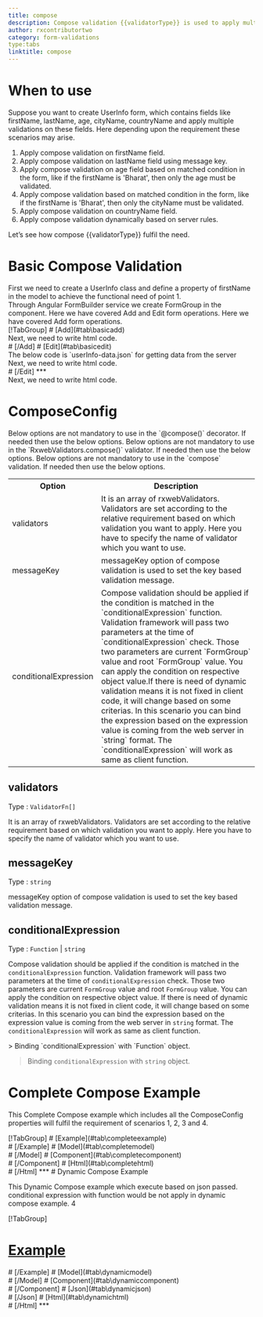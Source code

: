 ```yaml
---
title: compose
description: Compose validation {{validatorType}} is used to apply multiple validations on a particular field.
author: rxcontributortwo
category: form-validations
type:tabs
linktitle: compose
---
```

# When to use
Suppose you want to create UserInfo form, which contains fields like firstName, lastName, age, cityName, countryName and apply multiple validations on these fields. Here depending upon the requirement these scenarios may arise.

<ol class='showHideElement'>
    <li>Apply compose validation on firstName field.</li>
    <li>Apply compose validation on lastName field using message key.</li>
    <li>Apply compose validation on age field based on matched condition in the form, like if the firstName is 'Bharat', then only the age must be validated.</li>
    <li>Apply compose validation based on matched condition in the form, like if the firstName is 'Bharat', then only the cityName must be validated.</li>
     <li>Apply compose validation on countryName field.</li>
    <data-scope scope="['decorator','validator']">
    <li>Apply compose validation dynamically based on server rules.</li>
    </data-scope>
</ol>

Let’s see how compose {{validatorType}} fulfil the need.

# Basic Compose Validation
<data-scope scope="['decorator','template-driven-directives','template-driven-decorators']">
First we need to create a UserInfo class and define a property of firstName in the model to achieve the functional need of point 1.
<div component="app-code" key="compose-add-model"></div> 
</data-scope>
Through Angular FormBuilder service we create FormGroup in the component.
<data-scope scope="['decorator']">
Here we have covered Add and Edit form operations. 
</data-scope>

<data-scope scope="['validator','template-driven-directives','template-driven-decorators']">
Here we have covered Add form operations. 
</data-scope>

<data-scope scope="['decorator']">
<div component="app-tabs" key="basic-operations"></div>
[!TabGroup]
# [Add](#tab\basicadd)
<div component="app-code" key="compose-add-component"></div> 
Next, we need to write html code.
<div component="app-code" key="compose-add-html"></div> 
<div component="app-example-runner" ref-component="app-compose-add"></div>
# [/Add]
# [Edit](#tab\basicedit)
<div component="app-code" key="compose-edit-component"></div> 
The below code is `userInfo-data.json` for getting data from the server
<div component="app-code" key="compose-edit-json"></div> 
Next, we need to write html code.
<div component="app-code" key="compose-edit-html"></div> 
<div component="app-example-runner" ref-component="app-compose-edit"></div>
# [/Edit]
***
</data-scope>

<data-scope scope="['validator','template-driven-directives','template-driven-decorators']">
<div component="app-code" key="compose-add-component"></div> 
Next, we need to write html code.
<div component="app-code" key="compose-add-html"></div> 
<div component="app-example-runner" ref-component="app-compose-add"></div>
</data-scope>

# ComposeConfig
<data-scope scope="['decorator']">
Below options are not mandatory to use in the `@compose()` decorator. If needed then use the below options.
</data-scope>
<data-scope scope="['validator']">
Below options are not mandatory to use in the `RxwebValidators.compose()` validator. If needed then use the below options.
</data-scope>
<data-scope scope="['template-driven-directives','template-driven-decorators']">
Below options are not mandatory to use in the `compose` validation. If needed then use the below options.
</data-scope>

<table class="table table-bordered table-striped showHideElement">
<tr><th>Option</th><th>Description</th></tr>
<tr><td><a (click)='scrollTo("#validators")' title="validators">validators</a></td><td>It is an array of rxwebValidators. Validators are set according to the relative requirement based on which validation you want to apply. Here you have to specify the name of validator which you want to use.</td></tr>
<tr><td><a (click)='scrollTo("#messageKey")' title="messageKey">messageKey</a></td><td>messageKey option of compose validation is used to set the key based validation message.</td></tr>
<tr><td><a  (click)='scrollTo("#conditionalExpression")' title="conditionalExpression">conditionalExpression</a></td><td>Compose validation should be applied if the condition is matched in the `conditionalExpression` function. Validation framework will pass two parameters at the time of `conditionalExpression` check. Those two parameters are current `FormGroup` value and root `FormGroup` value. You can apply the condition on respective object value.If there is need of dynamic validation means it is not fixed in client code, it will change based on some criterias. In this scenario you can bind the expression based on the expression value is coming from the web server in `string` format. The `conditionalExpression` will work as same as client function.</td></tr>
</table>

## validators
Type :  `ValidatorFn[]`

It is an array of rxwebValidators. Validators are set according to the relative requirement based on which validation you want to apply. Here you have to specify the name of validator which you want to use.

<div component="app-code" key="compose-validatorsExample-model"></div> 
<div component="app-example-runner" ref-component="app-compose-validators" title="Compose {{validatorType}} with validators" key="validators"></div>

## messageKey
Type :  `string`

messageKey option of compose validation is used to set the key based validation message.

<div component="app-code" key="compose-messageKeyExample-model"></div> 
<div component="app-example-runner" ref-component="app-compose-messageKey" title="Compose {{validatorType}} with messageKey" key="messageKey"></div>

## conditionalExpression 
Type :  `Function`  |  `string` 

Compose validation should be applied if the condition is matched in the `conditionalExpression` function. Validation framework will pass two parameters at the time of `conditionalExpression` check. Those two parameters are current `FormGroup` value and root `FormGroup` value. You can apply the condition on respective object value.
If there is need of dynamic validation means it is not fixed in client code, it will change based on some criterias. In this scenario you can bind the expression based on the expression value is coming from the web server in `string` format. The `conditionalExpression` will work as same as client function.

<data-scope scope="['validator','decorator']">
> Binding `conditionalExpression` with `Function` object. 
<div component="app-code" key="compose-conditionalExpressionExampleFunction-model"></div> 
</data-scope>

> Binding `conditionalExpression` with `string` object. 
<div component="app-code" key="compose-conditionalExpressionExampleString-model"></div> 

<div component="app-example-runner" ref-component="app-compose-conditionalExpression" title="alpha {{validatorType}} with conditionalExpression" key="conditionalExpression"></div>

# Complete Compose Example

This Complete Compose example which includes all the ComposeConfig properties will fulfil the requirement of scenarios 1, 2, 3 and 4.

<div component="app-tabs" key="complete"></div>
[!TabGroup]
# [Example](#tab\completeexample)
<div component="app-example-runner" ref-component="app-compose-complete"></div>
# [/Example]
<data-scope scope="['decorator','template-driven-directives','template-driven-decorators']">
# [Model](#tab\completemodel)
<div component="app-code" key="compose-complete-model"></div> 
# [/Model]
</data-scope>
# [Component](#tab\completecomponent)
<div component="app-code" key="compose-complete-component"></div> 
# [/Component]
# [Html](#tab\completehtml)
<div component="app-code" key="compose-complete-html"></div> 
# [/Html]
***

<data-scope scope="['decorator','validator']">
# Dynamic Compose Example

This Dynamic Compose example which execute based on json passed. conditional expression with function would be not apply in dynamic compose example. 
4
<div component="app-tabs" key="dynamic"></div>

[!TabGroup]
# [Example](#tab\dynamicexample)
<div component="app-example-runner" ref-component="app-compose-dynamic"></div>
# [/Example]
<data-scope scope="['decorator']">
# [Model](#tab\dynamicmodel)
<div component="app-code" key="compose-dynamic-model"></div>
# [/Model]
</data-scope>
# [Component](#tab\dynamiccomponent)
<div component="app-code" key="compose-dynamic-component"></div>
# [/Component]
# [Json](#tab\dynamicjson)
<div component="app-code" key="compose-dynamic-json"></div>
# [/Json]
# [Html](#tab\dynamichtml)
<div component="app-code" key="compose-dynamic-html"></div> 
# [/Html]
***
</data-scope>
